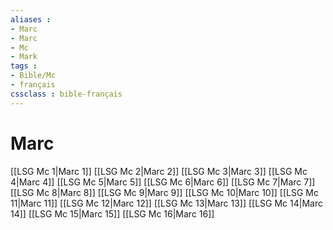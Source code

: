 ```yaml
---
aliases : 
- Marc
- Marc
- Mc
- Mark
tags : 
- Bible/Mc
- français
cssclass : bible-français
---
```


# Marc

[[LSG Mc 1|Marc 1]]
[[LSG Mc 2|Marc 2]]
[[LSG Mc 3|Marc 3]]
[[LSG Mc 4|Marc 4]]
[[LSG Mc 5|Marc 5]]
[[LSG Mc 6|Marc 6]]
[[LSG Mc 7|Marc 7]]
[[LSG Mc 8|Marc 8]]
[[LSG Mc 9|Marc 9]]
[[LSG Mc 10|Marc 10]]
[[LSG Mc 11|Marc 11]]
[[LSG Mc 12|Marc 12]]
[[LSG Mc 13|Marc 13]]
[[LSG Mc 14|Marc 14]]
[[LSG Mc 15|Marc 15]]
[[LSG Mc 16|Marc 16]]
